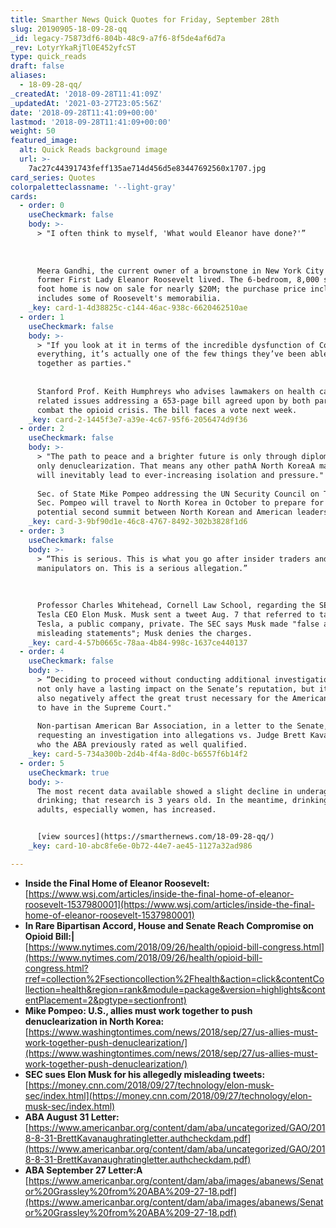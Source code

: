 ```yaml
---
title: Smarther News Quick Quotes for Friday, September 28th
slug: 20190905-18-09-28-qq
_id: legacy-75873df6-804b-48c9-a7f6-8f5de4af6d7a
_rev: LotyrYkaRjTl0E452yfcST
type: quick_reads
draft: false
aliases:
  - 18-09-28-qq/
_createdAt: '2018-09-28T11:41:09Z'
_updatedAt: '2021-03-27T23:05:56Z'
date: '2018-09-28T11:41:09+00:00'
lastmod: '2018-09-28T11:41:09+00:00'
weight: 50
featured_image:
  alt: Quick Reads background image
  url: >-
    7ac27c44391743feff135ae714d456d5e83447692560x1707.jpg
card_series: Quotes
colorpaletteclassname: '--light-gray'
cards:
  - order: 0
    useCheckmark: false
    body: >-
      > "I often think to myself, 'What would Eleanor have done?'”  
        
        
        
      Meera Gandhi, the current owner of a brownstone in New York City where
      former First Lady Eleanor Roosevelt lived. The 6-bedroom, 8,000 square
      foot home is now on sale for nearly $20M; the purchase price includes
      includes some of Roosevelt's memorabilia.
    _key: card-1-4d38825c-c144-46ac-938c-6620462510ae
  - order: 1
    useCheckmark: false
    body: >-
      > "If you look at it in terms of the incredible dysfunction of Congress on
      everything, it’s actually one of the few things they’ve been able to do
      together as parties."  
        
        
      Stanford Prof. Keith Humphreys who advises lawmakers on health care
      related issues addressing a 653-page bill agreed upon by both parties to
      combat the opioid crisis. The bill faces a vote next week.
    _key: card-2-1445f3e7-a39e-4c67-95f6-2056474d9f36
  - order: 2
    useCheckmark: false
    body: >-
      > "The path to peace and a brighter future is only through diplomacy and
      only denuclearization. That means any other pathA North KoreaA may choose
      will inevitably lead to ever-increasing isolation and pressure."  
        
      Sec. of State Mike Pompeo addressing the UN Security Council on Thursday.
      Sec. Pompeo will travel to North Korea in October to prepare for a
      potential second summit between North Korean and American leadership.
    _key: card-3-9bf90d1e-46c8-4767-8492-302b3828f1d6
  - order: 3
    useCheckmark: false
    body: >-
      > “This is serious. This is what you go after insider traders and market
      manipulators on. This is a serious allegation.”  
        
        
        
      Professor Charles Whitehead, Cornell Law School, regarding the SEC suing
      Tesla CEO Elon Musk. Musk sent a tweet Aug. 7 that referred to taking
      Tesla, a public company, private. The SEC says Musk made "false and
      misleading statements"; Musk denies the charges.
    _key: card-4-57b0665c-78aa-4b84-998c-1637ce440137
  - order: 4
    useCheckmark: false
    body: >-
      > “Deciding to proceed without conducting additional investigation would
      not only have a lasting impact on the Senate’s reputation, but it will
      also negatively affect the great trust necessary for the American people
      to have in the Supreme Court."  
        
      Non-partisan American Bar Association, in a letter to the Senate,
      requesting an investigation into allegations vs. Judge Brett Kavanaugh,
      who the ABA previously rated as well qualified.
    _key: card-5-734a300b-2d4b-4f4a-8d0c-b6557f6b14f2
  - order: 5
    useCheckmark: true
    body: >-
      The most recent data available showed a slight decline in underage
      drinking; that research is 3 years old. In the meantime, drinking among
      adults, especially women, has increased.


      [view sources](https://smarthernews.com/18-09-28-qq/)
    _key: card-10-abc8fe6e-0b72-44e7-ae45-1127a32ad986

---
```

* **Inside the Final Home of Eleanor Roosevelt:**  
[https://www.wsj.com/articles/inside-the-final-home-of-eleanor-roosevelt-1537980001](https://www.wsj.com/articles/inside-the-final-home-of-eleanor-roosevelt-1537980001)
* **In Rare Bipartisan Accord, House and Senate Reach Compromise on Opioid Bill:|**  
[https://www.nytimes.com/2018/09/26/health/opioid-bill-congress.html](https://www.nytimes.com/2018/09/26/health/opioid-bill-congress.html?rref=collection%2Fsectioncollection%2Fhealth&action=click&contentCollection=health&region=rank&module=package&version=highlights&contentPlacement=2&pgtype=sectionfront)
* **Mike Pompeo: U.S., allies must work together to push denuclearization in North Korea:**  
[https://www.washingtontimes.com/news/2018/sep/27/us-allies-must-work-together-push-denuclearization/](https://www.washingtontimes.com/news/2018/sep/27/us-allies-must-work-together-push-denuclearization/)
* **SEC sues Elon Musk for his allegedly misleading tweets:**  
[https://money.cnn.com/2018/09/27/technology/elon-musk-sec/index.html](https://money.cnn.com/2018/09/27/technology/elon-musk-sec/index.html)
* **ABA August 31 Letter:**  
[https://www.americanbar.org/content/dam/aba/uncategorized/GAO/2018-8-31-BrettKavanaughratingletter.authcheckdam.pdf](https://www.americanbar.org/content/dam/aba/uncategorized/GAO/2018-8-31-BrettKavanaughratingletter.authcheckdam.pdf)
* **ABA September 27 Letter:A**  
[https://www.americanbar.org/content/dam/aba/images/abanews/Senator%20Grassley%20from%20ABA%209-27-18.pdf](https://www.americanbar.org/content/dam/aba/images/abanews/Senator%20Grassley%20from%20ABA%209-27-18.pdf)